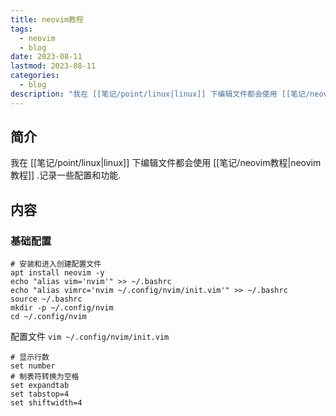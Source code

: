 ```yaml
---
title: neovim教程
tags:
  - neovim
  - blog
date: 2023-08-11
lastmod: 2023-08-11
categories:
  - blog
description: "我在 [[笔记/point/linux|linux]] 下编辑文件都会使用 [[笔记/neovim教程|neovim教程]] .记录一些配置和功能."
---
```


## 简介

我在 [[笔记/point/linux|linux]] 下编辑文件都会使用 [[笔记/neovim教程|neovim教程]] .记录一些配置和功能.

## 内容

### 基础配置

```shell
# 安装和进入创建配置文件
apt install neovim -y
echo "alias vim='nvim'" >> ~/.bashrc
echo "alias vimrc='nvim ~/.config/nvim/init.vim'" >> ~/.bashrc
source ~/.bashrc
mkdir -p ~/.config/nvim
cd ~/.config/nvim
```

配置文件 `vim ~/.config/nvim/init.vim`

```shell
# 显示行数
set number
# 制表符转换为空格
set expandtab
set tabstop=4
set shiftwidth=4
```
